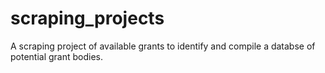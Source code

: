 # scraping_projects

A scraping project of available grants to identify and compile a databse of potential grant bodies. 
